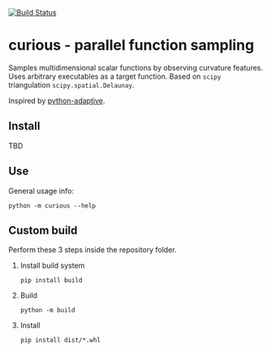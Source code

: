[![Build Status](https://dev.azure.com/gpulkin/curious/_apis/build/status/pulkin.curious?branchName=master)](https://dev.azure.com/gpulkin/curious/_build/latest?definitionId=1&branchName=master)

curious - parallel function sampling
====================================

Samples multidimensional scalar functions by observing curvature features.
Uses arbitrary executables as a target function.
Based on `scipy` triangulation `scipy.spatial.Delaunay`.

Inspired by [python-adaptive](https://github.com/python-adaptive/adaptive).

Install
-------

TBD

Use
---

General usage info:

```commandline
python -m curious --help
```

Custom build
------------

Perform these 3 steps inside the repository folder.

1. Install build system

    ```commandline
    pip install build
    ```

2. Build

    ```commandline
    python -m build
    ```

3. Install

    ```commandline
    pip install dist/*.whl
    ```
